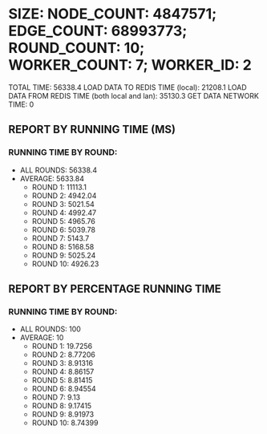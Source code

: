 
# SIZE: NODE_COUNT: 4847571; EDGE_COUNT: 68993773; ROUND_COUNT: 10; WORKER_COUNT: 7; WORKER_ID: 2
 TOTAL TIME: 56338.4
 LOAD DATA TO REDIS TIME (local): 21208.1
 LOAD DATA FROM REDIS TIME (both local and lan): 35130.3
 GET DATA NETWORK TIME: 0

## REPORT BY RUNNING TIME (MS)

 ### RUNNING TIME BY ROUND:

  + ALL ROUNDS: 56338.4
  + AVERAGE: 5633.84
     + ROUND 1: 11113.1
     + ROUND 2: 4942.04
     + ROUND 3: 5021.54
     + ROUND 4: 4992.47
     + ROUND 5: 4965.76
     + ROUND 6: 5039.78
     + ROUND 7: 5143.7
     + ROUND 8: 5168.58
     + ROUND 9: 5025.24
     + ROUND 10: 4926.23

## REPORT BY PERCENTAGE RUNNING TIME

 ### RUNNING TIME BY ROUND:

  + ALL ROUNDS: 100
  + AVERAGE: 10
     + ROUND 1: 19.7256
     + ROUND 2: 8.77206
     + ROUND 3: 8.91316
     + ROUND 4: 8.86157
     + ROUND 5: 8.81415
     + ROUND 6: 8.94554
     + ROUND 7: 9.13
     + ROUND 8: 9.17415
     + ROUND 9: 8.91973
     + ROUND 10: 8.74399


